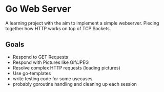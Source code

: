 # Go Web Server
A learning project with the aim to implement a simple webserver. 
Piecing together how HTTP works on top of TCP Sockets.

## Goals
- Respond to GET Requests
- Respond with Pictures like Gif/JPEG
- Resolve complex HTTP requests (loading pictures)
- Use go-templates
- write testing code for some usecases
- probably goroutine handling and cleaning up each session 